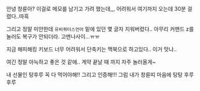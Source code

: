 안녕 창륜아?
이걸로 메모를 남기고 가려 했는데,,,
어려워서 여기까지 오는데 30분 걸렸다..따흑

그리고 정말 미안한데
`유비쿼터스언어` 밑에 있던 몇 글자 지워버렸다..
아무리 커맨드 z를 눌러도 복구가 안되더라. 고멘나사이...ㅠㅠ

지금 해피해킹 키보드 너무 어려워서 단축키는 맥북으로 하고있다.. 이거 맛냐..

여긴 정말 아늑하고 좋은 것 같애.. 계약 끝날 때 까지 자주 놀러올게~

내 선물인 탕후루 꼭 다 먹어야해!! 그리고 인증해!!!
그럼 내가 창륜띠 마음에 탕탕 후루후루